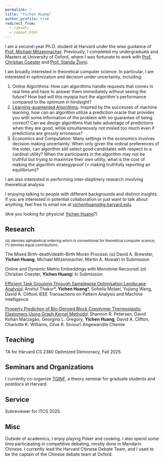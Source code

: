 ```yaml
---
permalink: /
title: "Yichen Huang"
author_profile: true
redirect_from: 
  - /about/
  - /about.html
---
```


I am a second-year Ph.D. student at Harvard under the wise guidance of [Prof. Michael Mitzenmacher](https://www.eecs.harvard.edu/~michaelm/). Previously, I completed my undergraduate and Masters at University of Oxford, where I was fortunate to work with [Prof. Christian Coester](https://www.cs.ox.ac.uk/people/christian.coester/) and [Prof. Standa Živný](https://www.cs.ox.ac.uk/standa.zivny/).

I am broadly interested in theoretical computer science. In particular, I am interested in optimization and decision under uncertainty, including:
1. Online Algorithms: How can algorithms handle requests that comes in real time and have to answer them immediately without seeing the future? How bad will this myopia hurt the algorithm's performance compared to the optimum in hindsight?
2. [Learning-augmented Algorithms](https://algorithms-with-predictions.github.io/): Inspired by the successes of machine learning, how can an algorithm utilize a prediction oracle that provides you with some information of the problem with no guarantee of being correct? Can we design algorithms that take advantage of predictions when they are good, while simultaneously not misled too much even if predictions are grossly erroneous? 
3. Economics and Computation: Many settings in the economics involves decision making uncertainty. When only given the ordinal preferences of the voter, can algorithm still select good candidates with respect to a cardinal utility? When the participants in the algorithm may not be truthful but trying to maximize their own utility, what is the cost of making the algorithm strategyproof (= making truthfully reporting an equilibrium)?

I am also interested in performing inter-displinery research involving theoretical analysis.

I enjoying talking to people with different backgrounds and distinct insights. If you are interested in potential collaboration or just want to talk about anything, feel free to email me at yichenhuang@g.harvard.edu.

(Are you looking for physicist [Yichen Huang](https://sites.google.com/site/yichenhuanghomepage/)?)

## Research
<sub>(&alpha;) denotes alphabetical ordering which is conventional for theoretical computer science, (\*) denotes equal contributions.<sub>

The Mixed Birth-death/death-Birth Moran Process\\
(&alpha;) David A. Brewster, **Yichen Huang**, Michael Mitzenmacher, Martin A. Nowak\\
In Submission

Online and Dynamic Metric Embeddings with Monotone Recourse\\
(&alpha;) Christian Coester, **Yichen Huang**\\
In Submission

[Efficient Task Grouping Through Samplewise Optimisation Landscape Analysis](https://ieeexplore.ieee.org/document/11078907)\\
Anshul Thakur\*, **Yichen Huang**\*, Soheila Molaei, Yujiang Wang, David A. Clifton\\
IEEE Transactions on Pattern Analysis and Machine Intelligence

[Property Prediction of Bio-Derived Block Copolymer Thermoplastic Elastomers Using Graph Kernel Methods](https://onlinelibrary.wiley.com/doi/10.1002/anie.202411097)\\
Shannon R. Petersen, David Kohan Marzagão, Georgina L. Gregory, **Yichen Huang**, David A. Clifton, Charlotte K. Williams, Clive R. Siviour\\
Angewandte Chemie

## Teaching
TA for Harvard CS 2380 Optimized Democracy, Fall 2025.

## Seminars and Organizations
I currently co-organize [TGINF](https://sites.google.com/view/harvardtginf/), a theory seminar for graduate students and postdocs at Harvard.

## Service
Subreviewer for ITCS 2025.

## Misc
Outside of academics, I enjoy playing Poker and cooking. I also spend some time participating in competitive debating, mostly done in Mandarin Chinese. I currently lead the Harvard Chinese Debate Team, and I used to be the captain of the Chinese debate team at Oxford.
